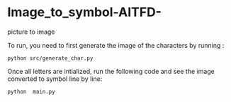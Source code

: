# Image_to_symbol-AITFD-
picture to image 

To run, you need to first generate the image of the characters by running :

```
python src/generate_char.py
```

Once all letters are intialized, run the following code and see the image converted to symbol line by line:

```
python  main.py
```
